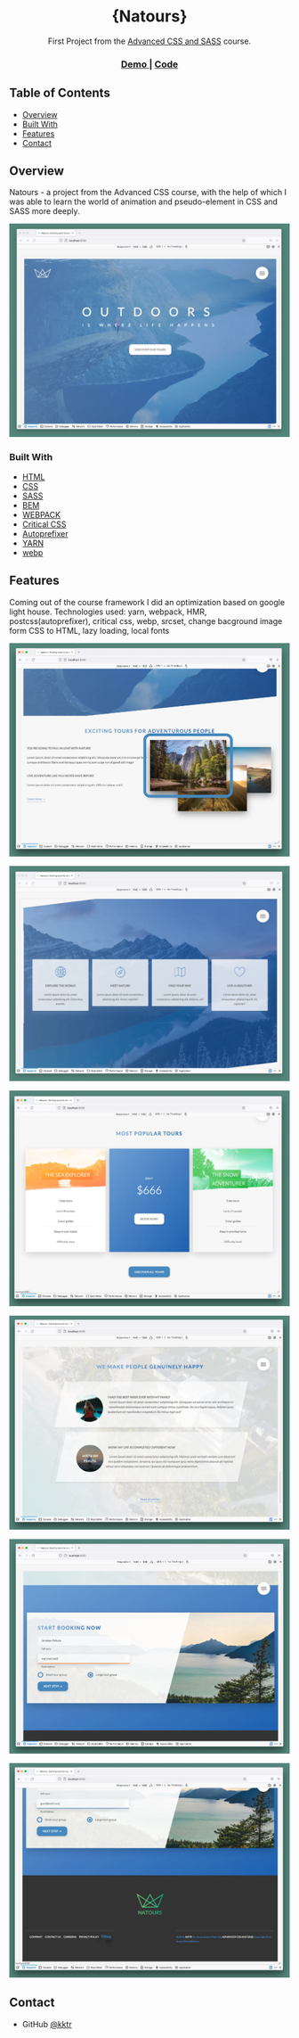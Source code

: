 <!-- Please update value in the {}  -->

<h1 align="center">{Natours}</h1>

<div align="center">
   First Project from the <a href="https://www.udemy.com/course/advanced-css-and-sass/" target="_blank">Advanced CSS and SASS</a> course.
</div>

<div align="center">
  <h3>
    <a href="">
      Demo
    </a>
    <span> | </span>
    <a href="https://github.com/kktr/learn/tree/main/3.%20HTML%20and%20CSS/1.%20Advanced%20CSS%20and%20Sass%20-%20JONAS%20IO.IO/2.%20Natours%20Project">
      Code
    </a>
  </h3>
</div>

<!-- TABLE OF CONTENTS -->

## Table of Contents

- [Overview](#overview)
- [Built With](#built-with)
- [Features](#features)
- [Contact](#contact)

<!-- OVERVIEW -->

## Overview

Natours - a project from the Advanced CSS course, with the help of which I was able to learn the world of animation and pseudo-element in CSS and SASS more deeply.

![screenshot](https://raw.githubusercontent.com/kktr/learn/main/3.%20HTML%20and%20CSS/1.%20Advanced%20CSS%20and%20Sass%20-%20JONAS%20IO.IO/2.%20Natours%20Project/src/assets/images/Screen%20shots/natours-1.webp)

### Built With

<!-- This section should list any major frameworks that you built your project using. Here are a few examples.-->

- [HTML](https://developer.mozilla.org/en-US/docs/Web/HTML)
- [CSS](https://developer.mozilla.org/en-US/docs/Web/CSS)
- [SASS](https://sass-lang.com/)
- [BEM](http://getbem.com/)
- [WEBPACK](https://webpack.js.org/)
- [Critical CSS](https://www.npmjs.com/package/critical-css-webpack-plugin)
- [Autoprefixer](https://github.com/postcss/autoprefixer)
- [YARN](https://yarnpkg.com/)
- [webp](https://developers.google.com/speed/webp)

## Features

Coming out of the course framework I did an optimization based on google light house.
Technologies used: yarn, webpack, HMR, postcss(autoprefixer), critical css, webp, srcset, change bacground image form CSS to HTML, lazy loading, local fonts

![about](https://raw.githubusercontent.com/kktr/learn/main/3.%20HTML%20and%20CSS/1.%20Advanced%20CSS%20and%20Sass%20-%20JONAS%20IO.IO/2.%20Natours%20Project/src/assets/images/Screen%20shots/natours-2.webp)

![features](https://raw.githubusercontent.com/kktr/learn/main/3.%20HTML%20and%20CSS/1.%20Advanced%20CSS%20and%20Sass%20-%20JONAS%20IO.IO/2.%20Natours%20Project/src/assets/images/Screen%20shots/natours-3.webp)

![tours](https://raw.githubusercontent.com/kktr/learn/main/3.%20HTML%20and%20CSS/1.%20Advanced%20CSS%20and%20Sass%20-%20JONAS%20IO.IO/2.%20Natours%20Project/src/assets/images/Screen%20shots/natours-4.webp)

![stories](https://raw.githubusercontent.com/kktr/learn/main/3.%20HTML%20and%20CSS/1.%20Advanced%20CSS%20and%20Sass%20-%20JONAS%20IO.IO/2.%20Natours%20Project/src/assets/images/Screen%20shots/natours-5.webp)

![book](https://raw.githubusercontent.com/kktr/learn/main/3.%20HTML%20and%20CSS/1.%20Advanced%20CSS%20and%20Sass%20-%20JONAS%20IO.IO/2.%20Natours%20Project/src/assets/images/Screen%20shots/natours-6.webp)

![footer](https://raw.githubusercontent.com/kktr/learn/main/3.%20HTML%20and%20CSS/1.%20Advanced%20CSS%20and%20Sass%20-%20JONAS%20IO.IO/2.%20Natours%20Project/src/assets/images/Screen%20shots/natours-7.webp)

## Contact

- GitHub [@kktr](https://github.com/kktr)
